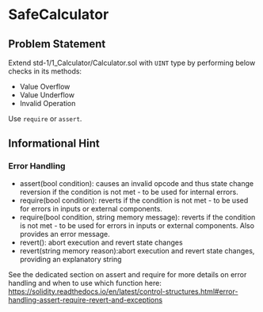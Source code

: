 # SafeCalculator
## Problem Statement

Extend std-1/1_Calculator/Calculator.sol with `UINT` type by performing below checks in its methods:

* Value Overflow
* Value Underflow
* Invalid Operation

Use `require` or `assert`.

## Informational Hint

### Error Handling

* assert(bool condition): causes an invalid opcode and thus state change reversion if the condition is not met - to be used for internal errors.
* require(bool condition): reverts if the condition is not met - to be used for errors in inputs or external components.
* require(bool condition, string memory message): reverts if the condition is not met - to be used for errors in inputs or external components. Also provides an error message.
* revert(): abort execution and revert state changes
* revert(string memory reason):abort execution and revert state changes, providing an explanatory string

See the dedicated section on assert and require for more details on error handling and when to use which function here: https://solidity.readthedocs.io/en/latest/control-structures.html#error-handling-assert-require-revert-and-exceptions
